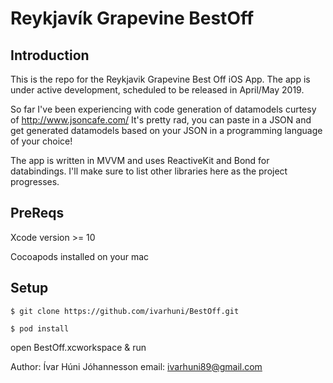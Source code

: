 # Reykjavík Grapevine BestOff
## Introduction

This is the repo for the Reykjavik Grapevine Best Off iOS App.
The app is under active development, scheduled to be released in April/May 2019.

So far I've been experiencing with code generation of datamodels curtesy of http://www.jsoncafe.com/
It's pretty rad, you can paste in a JSON and get generated datamodels based on your JSON in a programming language of your choice!

The app is written in MVVM and uses ReactiveKit and Bond for databindings. 
I'll make sure to list other libraries here as the project progresses.

## PreReqs
Xcode version >= 10


  Cocoapods installed on your mac

 ## Setup
`$ git clone https://github.com/ivarhuni/BestOff.git`


  `$ pod install`


 open BestOff.xcworkspace & run 


   Author: Ívar Húni Jóhannesson
   email: ivarhuni89@gmail.com
